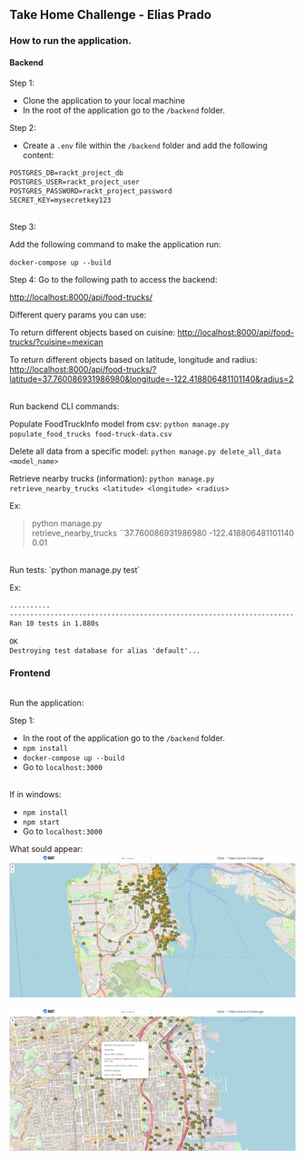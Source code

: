 ## Take Home Challenge - Elias Prado

### How to run the application.

#### Backend

Step 1:

* Clone the application to your local machine
* In the root of the application go to the `/backend` folder.

Step 2:

* Create a `.env` file within the `/backend` folder and add the following content:

``` .env
POSTGRES_DB=rackt_project_db
POSTGRES_USER=rackt_project_user
POSTGRES_PASSWORD=rackt_project_password
SECRET_KEY=mysecretkey123
```
<br>
Step 3:

Add the following command to make the application run:

`docker-compose up --build`

Step 4:
Go to the following path to access the backend:

[http://localhost:8000/api/food-trucks/](http://localhost:8000/api/food-trucks/)

Different query params you can use:

To return different objects based on cuisine:
[http://localhost:8000/api/food-trucks/?cuisine=mexican](http://localhost:8000/api/food-trucks/?cuisine=mexican)

To return different objects based on latitude, longitude and radius:
[http://localhost:8000/api/food-trucks/?latitude=37.760086931986980&longitude=-122.418806481101140&radius=2](http://localhost:8000/api/food-trucks/?latitude=37.760086931986980&longitude=-122.418806481101140&radius=2)

<br>
Run backend CLI commands:

Populate FoodTruckInfo model from csv:
`python manage.py populate_food_trucks food-truck-data.csv`

Delete all data from a specific model:
`python manage.py delete_all_data <model_name>`

Retrieve nearby trucks (information):
`python manage.py retrieve_nearby_trucks <latitude> <longitude> <radius>`

Ex:

> python manage.py retrieve\_nearby\_trucks \`\`37.760086931986980 -122.418806481101140 0.01

<br>
Run tests:
`python manage.py test`

Ex:

```
..........
----------------------------------------------------------------------
Ran 10 tests in 1.880s

OK
Destroying test database for alias 'default'...
```

### Frontend
<br>
Run the application:

Step 1:

* In the root of the application go to the `/backend` folder.
* `npm install`
* `docker-compose up --build`
* Go to `localhost:3000`

<br>
If in windows:

* `npm install`
* `npm start`
* Go to `localhost:3000`

What sould appear:
![image.png](.media/image.png)

![image.png](.media/image_2.png)